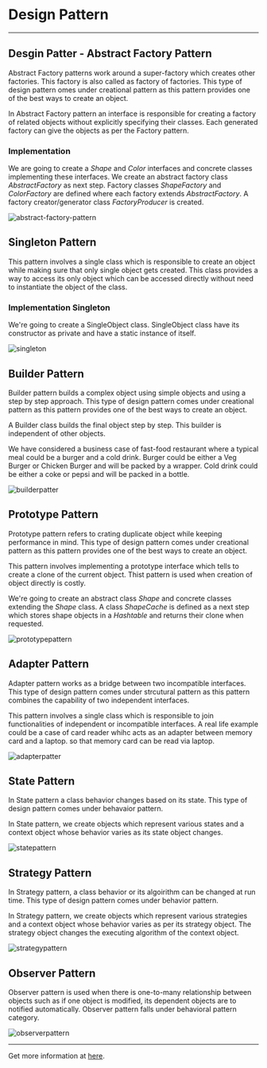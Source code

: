 # Design Pattern

<hr/>

## Desgin Patter - Abstract Factory Pattern

Abstract Factory patterns work around a super-factory which creates other factories. This factory is also called as factory of factories. This type of design pattern omes under creational pattern as this pattern provides one of the best ways to create an object.

In Abstract Factory pattern an interface is responsible for creating a factory of related objects without explicitly specifying their classes. Each generated factory can give the objects as per the Factory pattern.

### Implementation

We are going to create a *Shape* and *Color* interfaces and concrete classes implementing these interfaces. We create an abstract factory class *AbstractFactory*  as next step. Factory classes *ShapeFactory* and *ColorFactory* are defined where each factory extends *AbstractFactory*. A factory creator/generator class *FactoryProducer* is created.

![abstract-factory-pattern](../../img-root/abstractfactory_pattern_uml_diagram.jpg)

## Singleton Pattern

This pattern involves a single class which is responsible to create an object while making sure that only single object gets created. This class provides a way to access its only object which can be accessed directly without need to instantiate the object of the class.

### Implementation Singleton

We're going to create a SingleObject class. SingleObject class have its constructor as private and have a static instance of itself.

![singleton](../../img-root/singleton_pattern_uml_diagram.jpg)

## Builder Pattern

Builder pattern builds a complex object using simple objects and using a step by step approach. This type of design pattern comes under creational pattern as this pattern provides one of the best ways to create an object.

A Builder class builds the final object step by step. This builder is independent of other objects.

We have considered a business case of fast-food restaurant where a typical meal could be a burger and a cold drink. Burger could be either a Veg Burger or Chicken Burger and will be packed by a wrapper. Cold drink could be either a coke or pepsi and will be packed in a bottle.

![builderpatter](../../img-root/builder_pattern_uml_diagram.jpg)

## Prototype Pattern

Prototype pattern refers to crating duplicate object while keeping performance in mind. This type of design pattern comes under creational pattern as this pattern provides one of the best ways to create an object.

This pattern involves implementing a prototype interface which tells to create a clone of the current object. Thist pattern is used when creation of object directly is costly.

We're going to create an abstract class *Shape* and concrete classes extending the *Shape* class. A class *ShapeCache* is defined as a next step which stores shape objects in a *Hashtable* and returns their clone when requested.

![prototypepattern](../../img-root/prototype_pattern_uml_diagram.jpg)

## Adapter Pattern

Adapter pattern works as a bridge between two incompatible interfaces. This type of design pattern comes under strcutural pattern as this pattern combines the capability of two independent interfaces.

This pattern involves a single class which is responsible to join functionalities of independent or incompatible interfaces. A real life example could be a case of card reader whihc acts as an adapter between memory card and a laptop. so that memory card can be read via laptop.

![adapterpatter](../../img-root/adapter_pattern_uml_diagram.jpg)

## State Pattern

In State pattern a class behavior changes based on its state. This type of design pattern comes under behavaior pattern.

In State pattern, we create objects which represent various states and a context object whose behavior varies as its state object changes.

![statepattern](../../img-root/state_pattern_uml_diagram.jpg)

## Strategy Pattern

In Strategy pattern, a class behavior or its algoirithm can be changed at run time. This type of design pattern comes under behavior pattern.

In Strategy pattern, we create objects which represent various strategies and a context object whose behavior varies as per its strategy object. The strategy object changes the executing algorithm of the context object.

![strategypattern](../../img-root/strategy_pattern_uml_diagram.jpg)

## Observer Pattern

Observer pattern is used when there is one-to-many relationship between objects such as if one object is modified, its dependent objects are to notified automatically. Observer pattern falls under behavioral pattern category.

![observerpattern](../../img-root/observer_pattern_uml_diagram.jpg)

<hr/>

Get more information at [here](https://www.tutorialspoint.com/design_pattern/abstract_factory_pattern.htm).